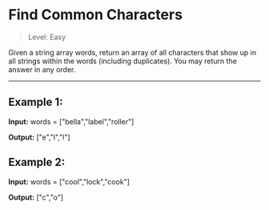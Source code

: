 # Find Common Characters

> Level: Easy

Given a string array words, return an array of all characters that show up in all strings within the words (including duplicates). You may return the answer in any order.

--- 

## Example 1:

**Input:** words = ["bella","label","roller"]

**Output:** ["e","l","l"]


## Example 2:

**Input:** words = ["cool","lock","cook"]

**Output:** ["c","o"]